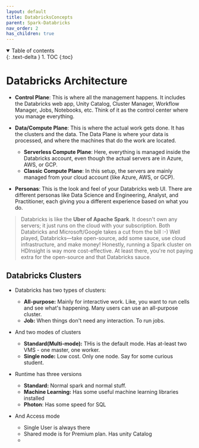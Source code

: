```yaml
---
layout: default
title: DatabricksConcepts
parent: Spark-Databricks
nav_order: 2
has_children: true
---
```


<details open markdown="block">
  <summary>
    Table of contents
  </summary>
  {: .text-delta }
1. TOC
{:toc}
</details>


# Databricks Architecture
- **Control Plane**: This is where all the management happens. It includes the Databricks web app, Unity Catalog, Cluster Manager, Workflow Manager, Jobs, Notebooks, etc. Think of it as the control center where you manage everything.

- **Data/Compute Plane**: This is where the actual work gets done. It has the clusters and the data. The Data Plane is where your data is processed, and where the machines that do the work are located.
  - **Serverless Compute Plane**: Here, everything is managed inside the Databricks account, even though the actual servers are in Azure, AWS, or GCP.
  - **Classic Compute Plane**: In this setup, the servers are mainly managed from your cloud account (like Azure, AWS, or GCP).

- **Personas**: This is the look and feel of your Databricks web UI. There are different personas like Data Science and Engineering, Analyst, and Practitioner, each giving you a different experience based on what you do.

> Databricks is like the **Uber of Apache Spark**. It doesn't own any servers; it just runs on the cloud with your subscription. Both Databricks and Microsoft/Google takes a cut from the bill :-) Well played, Databricks—take open-source, add some sauce, use cloud infrastructure, and make money! Honestly, running a Spark cluster on HDInsight is way more cost-effective. At least there, you're not paying extra for the open-source and that Databricks sauce.


## Databricks Clusters

- Databricks has two types of clusters: 
  - **All-purpose:** Mainly for interactive work. Like, you want to run cells and see what's happening. Many users can use an all-purpose cluster.
  - **Job:** When things don't need any interaction. To run jobs.

- And two modes of clusters
  - **Standard(Multi-mode):** THis is the default mode. Has at-least two VMS - one master, one worker.
  - **Single node:** Low cost. Only one node. Say for some curious student.

- Runtime has three versions
  - **Standard:** Normal spark and normal stuff.
  - **Machine Learning:** Has some useful machine learning libraries installed
  - **Photon**: Has some speed for SQL

- And Access mode
  - Single User is always there
  - Shared mode is for Premium plan. Has unity Catalog
  - 
